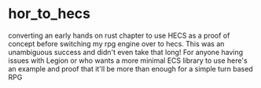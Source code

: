 # hor_to_hecs
converting an early hands on rust chapter to use HECS as a proof of concept before switching my rpg engine over to hecs.
This was an unambiguous success and didn't even take that long! For anyone having issues with Legion or who wants a more minimal ECS library to use
here's an example and proof that it'll be more than enough for a simple turn based RPG

